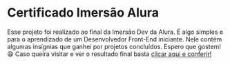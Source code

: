 # Certificado Imersão Alura

 Esse projeto foi realizado ao final da Imersão Dev da Alura. É algo simples e para o aprendizado de um Desenvolvedor Front-End iniciante. Nele contém algumas insígnias que ganhei por projetos concluídos. Espero que gostem! 😄
 Caso queira visitar e ver o resultado final basta [clicar aqui e conferir!](https://lucasbohana.github.io/Certificado-Imers-o-Alura/)
